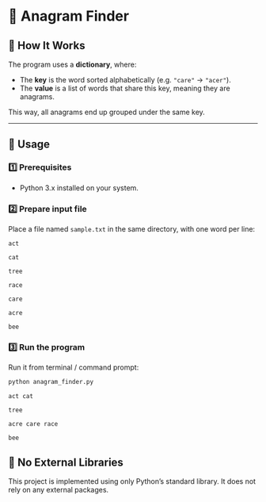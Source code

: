 # 📝 Anagram Finder


## 🚀 How It Works

The program uses a **dictionary**, where:
- The **key** is the word sorted alphabetically (e.g. `"care"` -> `"acer"`).
- The **value** is a list of words that share this key, meaning they are anagrams.

This way, all anagrams end up grouped under the same key.

---


## 📂 Usage

### 1️⃣ Prerequisites
- Python 3.x installed on your system.

### 2️⃣ Prepare input file
Place a file named `sample.txt` in the same directory, with one word per line:
```
act

cat

tree

race

care

acre

bee
```


### 3️⃣ Run the program
Run it from terminal / command prompt:

```bash
python anagram_finder.py
```
```
act cat

tree

acre care race

bee

```

## 🚫 No External Libraries

This project is implemented using only Python’s standard library.
It does not rely on any external packages.




